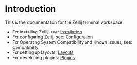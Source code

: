# Introduction
This is the documentation for the Zellij terminal workspace.

* For installing Zellij, see: [Installation](./installation.md)
* For configuring Zellij, see: [Configuration](./configuration.md)
* For Operating System Compatibility and Known Issues, see: [Compatibility](./compatibility.md)
* For setting up layouts: [Layouts](./layouts.md)
* For developing plugins: [Plugins](./plugins.md)
